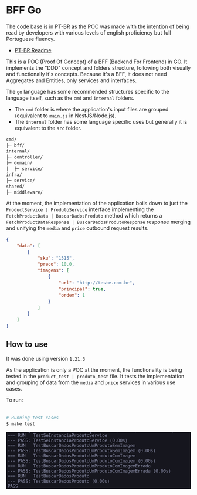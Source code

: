 # BFF Go

The code base is in PT-BR as the POC was made with the intention of being read by developers with various levels of english proficiency but full Portuguese fluency.

-   [PT-BR Readme](https://github.com/fnunezzz/bff-go/blob/main/docs/PT-BR.md)

This is a POC (Proof Of Concept) of a BFF (Backend For Frontend) in GO. It implements the "DDD" concept and folders structure, following both visually and functionally it's concepts. Because it's a BFF, it does not need Aggregates and Entities, only services and interfaces.

The `go` language has some recommended structures specific to the language itself, such as the `cmd` and `internal` folders.

-   The `cmd` folder is where the application's input files are grouped (equivalent to `main.js` in NestJS/Node.js).
-   The `internal` folder has some language specific uses but generally it is equivalent to the `src` folder.

```text
cmd/
├─ bff/
internal/
├─ controller/
├─ domain/
│  ├─ service/
infra/
├─ service/
shared/
├─ middleware/
```

At the moment, the implementation of the application boils down to just the `ProductService | ProdutoService` interface implementing the `FetchProductData | BuscarDadosProduto` method which returns a `FetchProductDataResponse | BuscarDadosProdutoResponse` response merging and unifying the `media` and `price` outbound request results.

```json
{
    "data": [
        {
            "sku": "1515",
            "preco": 10.0,
            "imagens": [
                {
                    "url": "http://teste.com.br",
                    "principal": true,
                    "ordem": 1
                }
            ]
        }
    ]
}
```

## How to use

It was done using version `1.21.3`

As the application is only a POC at the moment, the functionality is being tested in the `product_test | produto_test` file. It tests the implementation and grouping of data from the `media` and `price` services in various use cases.

To run:

```bash

# Running test cases
$ make test

```

![drawing](docs/img/image.png)
